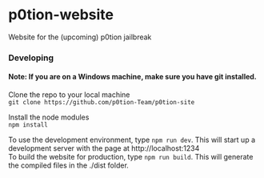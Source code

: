 # p0tion-website

Website for the (upcoming) p0tion jailbreak

### Developing

#### Note: If you are on a Windows machine, make sure you have git installed.

Clone the repo to your local machine\
`git clone https://github.com/p0tion-Team/p0tion-site`

Install the node modules\
`npm install`

To use the development environment, type `npm run dev`. This will start up a development server with the page at http://localhost:1234 \
To build the website for production, type `npm run build`. This will generate the compiled files in the ./dist folder.
